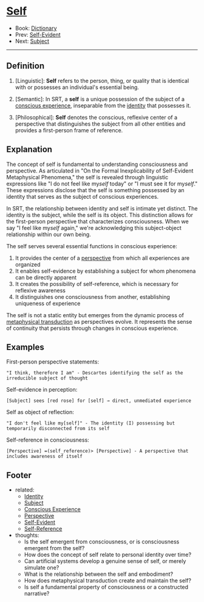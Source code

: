 # [Self](https://dna-platform.github.io/inexplicable-phenomena/dictionary/self.html)
- Book: [Dictionary](./.dictionary.md)
- Prev: [Self-Evident](./self-evident.md)
- Next: [Subject](./subject.md)
---

## Definition

1. [Linguistic]: **Self** refers to the person, thing, or quality that is identical with or possesses an individual's essential being.

2. [Semantic]: In SRT, a **self** is a unique possession of the subject of a [conscious experience](conscious-experience.md), inseparable from the [identity](identity.md) that possesses it.

3. [Philosophical]: **Self** denotes the conscious, reflexive center of a perspective that distinguishes the subject from all other entities and provides a first-person frame of reference.

## Explanation

The concept of self is fundamental to understanding consciousness and perspective. As articulated in "On the Formal Inexplicability of Self-Evident Metaphysical Phenomena," the self is revealed through linguistic expressions like "I do not feel like my*self* today" or "I must see it for my*self*." These expressions disclose that the self is something possessed by an identity that serves as the subject of conscious experiences.

In SRT, the relationship between identity and self is intimate yet distinct. The identity is the subject, while the self is its object. This distinction allows for the first-person perspective that characterizes consciousness. When we say "I feel like my*self* again," we're acknowledging this subject-object relationship within our own being.

The self serves several essential functions in conscious experience:

1. It provides the center of a [perspective](perspective.md) from which all experiences are organized
2. It enables self-evidence by establishing a subject for whom phenomena can be directly apparent
3. It creates the possibility of self-reference, which is necessary for reflexive awareness
4. It distinguishes one consciousness from another, establishing uniqueness of experience

The self is not a static entity but emerges from the dynamic process of [metaphysical transduction](metaphysical-transduction.md) as perspectives evolve. It represents the sense of continuity that persists through changes in conscious experience.

## Examples

First-person perspective statements:
```
"I think, therefore I am" - Descartes identifying the self as the irreducible subject of thought
```

Self-evidence in perception:
```
[Subject] sees [red rose] for [self] → direct, unmediated experience
```

Self as object of reflection:
```
"I don't feel like my[self]" - The identity (I) possessing but temporarily disconnected from its self
```

Self-reference in consciousness:
```
[Perspective] =(self_reference)> [Perspective] - A perspective that includes awareness of itself
```

## Footer
- related: 
  - [Identity](identity.md)
  - [Subject](subject.md)
  - [Conscious Experience](conscious-experience.md)
  - [Perspective](perspective.md)
  - [Self-Evident](self-evident.md)
  - [Self-Reference](self-reference.md)
- thoughts:
  - Is the self emergent from consciousness, or is consciousness emergent from the self?
  - How does the concept of self relate to personal identity over time?
  - Can artificial systems develop a genuine sense of self, or merely simulate one?
  - What is the relationship between the self and embodiment?
  - How does metaphysical transduction create and maintain the self?
  - Is self a fundamental property of consciousness or a constructed narrative?